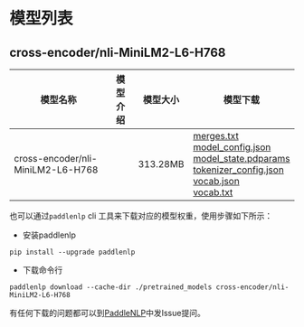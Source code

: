 #  模型列表

## cross-encoder/nli-MiniLM2-L6-H768

| 模型名称 | 模型介绍 | 模型大小  | 模型下载 |
| --- | --- | --- | --- |
|cross-encoder/nli-MiniLM2-L6-H768|  | 313.28MB | [merges.txt](https://bj.bcebos.com/paddlenlp/models/community/cross-encoder/nli-MiniLM2-L6-H768/merges.txt)<br>[model_config.json](https://bj.bcebos.com/paddlenlp/models/community/cross-encoder/nli-MiniLM2-L6-H768/model_config.json)<br>[model_state.pdparams](https://bj.bcebos.com/paddlenlp/models/community/cross-encoder/nli-MiniLM2-L6-H768/model_state.pdparams)<br>[tokenizer_config.json](https://bj.bcebos.com/paddlenlp/models/community/cross-encoder/nli-MiniLM2-L6-H768/tokenizer_config.json)<br>[vocab.json](https://bj.bcebos.com/paddlenlp/models/community/cross-encoder/nli-MiniLM2-L6-H768/vocab.json)<br>[vocab.txt](https://bj.bcebos.com/paddlenlp/models/community/cross-encoder/nli-MiniLM2-L6-H768/vocab.txt) |

也可以通过`paddlenlp` cli 工具来下载对应的模型权重，使用步骤如下所示：

* 安装paddlenlp

```shell
pip install --upgrade paddlenlp
```

* 下载命令行

```shell
paddlenlp download --cache-dir ./pretrained_models cross-encoder/nli-MiniLM2-L6-H768
```

有任何下载的问题都可以到[PaddleNLP](https://github.com/PaddlePaddle/PaddleNLP)中发Issue提问。